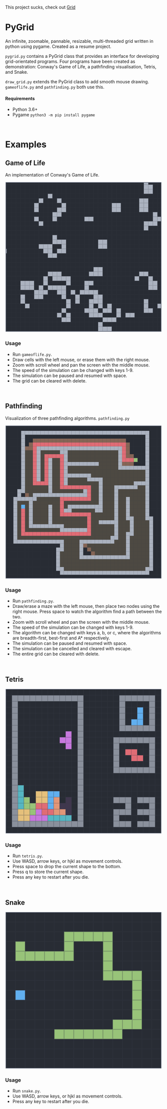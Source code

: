 This project sucks, check out [Grid](https://github.com/jake-stewart/grid)

# PyGrid
An infinite, zoomable, pannable, resizable, multi-threaded grid written in python using pygame. Created as a resume project.

`pygrid.py` contains a PyGrid class that provides an interface for developing grid-orientated programs. Four programs have been created as demonstration: Conway's Game of Life, a pathfinding visualisation, Tetris, and Snake.

`draw_grid.py` extends the PyGrid class to add smooth mouse drawing. `gameoflife.py` and `pathfinding.py` both use this.

#### Requirements
* Python 3.6+
* Pygame `python3 -m pip install pygame`

<br />

# Examples

## Game of Life
An implementation of Conway's Game of Life.

![gameoflife_screenshot](./screenshots/gameoflife.png)

### Usage
* Run `gameoflife.py`.
* Draw cells with the left mouse, or erase them with the right mouse.
* Zoom with scroll wheel and pan the screen with the middle mouse.
* The speed of the simulation can be changed with keys 1-9.
* The simulation can be paused and resumed with space.
* The grid can be cleared with delete.

<br />

## Pathfinding
Visualization of three pathfinding algorithms. `pathfinding.py`

![pathfinding_screenshot](./screenshots/pathfinding.png)

### Usage
* Run `pathfinding.py`.
* Draw/erase a maze with the left mouse, then place two nodes using the right mouse. Press space to watch the algorithm find a path between the two.
* Zoom with scroll wheel and pan the screen with the middle mouse.
* The speed of the simulation can be changed with keys 1-9.
* The algorithm can be changed with keys a, b, or c, where the algorithms are breadth-first, best-first and A* respectively.
* The simulation can be paused and resumed with space.
* The simulation can be cancelled and cleared with escape.
* The entire grid can be cleared with delete.

<br />

## Tetris

![tetris_screenshot](./screenshots/tetris.png)

### Usage
* Run `tetris.py`.
* Use WASD, arrow keys, or hjkl as movement controls.
* Press space to drop the current shape to the bottom.
* Press q to store the current shape.
* Press any key to restart after you die.

<br />

## Snake

![snake_screenshot](./screenshots/snake.png)

### Usage
* Run `snake.py`.
* Use WASD, arrow keys, or hjkl as movement controls.
* Press any key to restart after you die.
